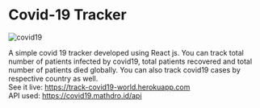 # Covid-19 Tracker

![covid19](https://i.ibb.co/7QpKsCX/image.png)

A simple covid 19 tracker developed using React js. You can track total number of patients infected by covid19, total patients recovered and total number of patients died globally. You can also track covid19 cases by respective country as well.  
See it live: https://track-covid19-world.herokuapp.com  
API used: https://covid19.mathdro.id/api  